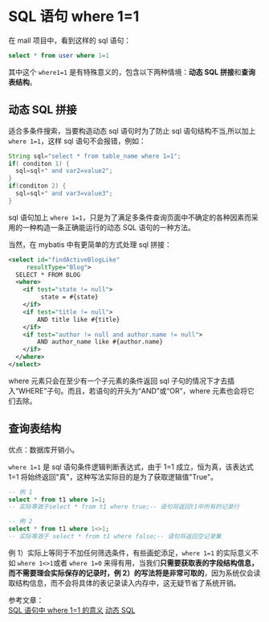 # SQL 语句 where 1=1

在 mall 项目中，看到这样的 sql 语句：

```sql
select * from user where 1=1
```

其中这个 `where1=1` 是有特殊意义的，包含以下两种情境：**动态 SQL 拼接**和**查询表结构**。

## 动态 SQL 拼接

适合多条件搜索，当要构造动态 sql 语句时为了防止 sql 语句结构不当,所以加上 `where 1=1`，这样 sql 语句不会报错，例如：

```java
String sql="select * from table_name where 1=1";
if( conditon 1) {
  sql=sql+" and var2=value2";
}
if(conditon 2) {
  sql=sql+" and var3=value3";
}
```

sql 语句加上 `where 1=1`，只是为了满足多条件查询页面中不确定的各种因素而采用的一种构造一条正确能运行的动态 SQL 语句的一种方法。

当然，在 mybatis 中有更简单的方式处理 sql 拼接：

```xml
<select id="findActiveBlogLike"
     resultType="Blog">
  SELECT * FROM BLOG
  <where>
    <if test="state != null">
         state = #{state}
    </if>
    <if test="title != null">
        AND title like #{title}
    </if>
    <if test="author != null and author.name != null">
        AND author_name like #{author.name}
    </if>
  </where>
</select>
```

where 元素只会在至少有一个子元素的条件返回 sql 子句的情况下才去插入“WHERE”子句。而且，若语句的开头为“AND”或“OR”，where 元素也会将它们去除。

## 查询表结构

优点：数据库开销小。

`where 1=1` 是 sql 语句条件逻辑判断表达式，由于 1=1 成立，恒为真，该表达式 1=1 将始终返回"真"，这种写法实际目的是为了获取逻辑值"True"。

```sql
-- 例 1
select * from t1 where 1=1;
-- 实际等效于select * from t1 where true;-- 语句将返回t1中所有的记录行

-- 例 2
select * from t1 where 1<>1;
-- 实际等效于 select * from t1 where false;-- 语句将返回空记录集
```

例 1）实际上等同于不加任何筛选条件，有些画蛇添足，`where 1=1` 的实际意义不如 `where 1<>1`或者 `where 1=0` 来得有用，当我们**只需要获取表的字段结构信息，而不需要理会实际保存的记录时，例 2）的写法将是非常可取的**，因为系统仅会读取结构信息，而不会将具体的表记录读入内存中，这无疑节省了系统开销。

参考文章：  
[SQL 语句中 where 1=1 的意义](https://cloud.tencent.com/developer/article/1455831)
[动态 SQL](https://mybatis.org/mybatis-3/zh/dynamic-sql.html)
